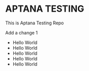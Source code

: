 # APTANA TESTING
This is Aptana Testing Repo

Add a change 1
<ul>
	<li>Hello World</li>
	<li>Hello World</li>
	<li>Hello World</li>
	<li>Hello World</li>
	<li>Hello World</li>
	
</ul>
